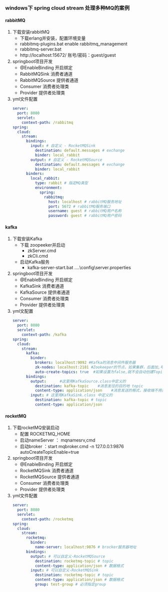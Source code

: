 ### windows下 spring cloud stream 处理多种MQ的案例

#### rabbitMQ
1. 下载安装rabbitMQ
    - 下载erlang并安装，配置环境变量
    - rabbitmq-plugins.bat enable rabbitmq_management
    - rabbitmq-server.bat
    - http://localhost:15672/  账号/密码：guest/guest
2. springboot项目开发
    - @EnableBinding 开启绑定
    - RabbitMQSink 消费者通道
    - RabbitMQSource 提供者通道
    - Consumer 消费者处理类
    - Provider 提供者处理类
3. yml文件配置
    ```yaml
    server:
      port: 8080
      servlet:
        context-path: /rabbitmq
    spring:
      cloud:
        stream:
          bindings:
            input: # 自定义 - RocketMQSink
              destination: default.messages # exchange
              binder: local_rabbit
            output: # 自定义 - RocketMQSource
              destination: default.messages # exchange
              binder: local_rabbit
          binders:
            local_rabbit:
              type: rabbit # 指定MQ类型
              environment:
                spring:
                  rabbitmq:
                    host: localhost # rabbitMQ服务地址
                    port: 5672 # rabbitMQ服务端口
                    username: guest # rabbitMQ用户名称
                    password: guest # rabbitMQ用户密码
    ```

#### kafka
1. 下载安装Kafka
    - 下载 zoopeeker并启动
        - zkServer.cmd
        - zkCli.cmd 
    - 启动Kafka服务
        - kafka-server-start.bat ..\..\config\server.properties
2. springboot项目开发
    - @EnableBinding 开启绑定
    - KafkaSink 消费者通道
    - KafkaSource 提供者通道
    - Consumer 消费者处理类
    - Provider 提供者处理类
3. yml文配置
    ```yaml
    server:
      port: 8080
      servlet:
        context-path: /kafka
    spring:
      cloud:
        stream:
          kafka:
            binder:
              brokers: localhost:9092 #Kafka的消息中间件服务器
              zk-nodes: localhost:2181 #Zookeeper的节点，如果集群，后面加,号分隔
              auto-create-topics: true  #如果设置为false,就不会自动创建Topic 有可能你Topic还没创建就直接调用了
          bindings:
            output:      #这里用KafkaSource.class中定义的
              destination: kafka-topic    #消息发往的目的地 topic
              content-type: application/json    #消息发送的格式，接收端不用指定格式，但是发送端要，一般都是json
            input: # 这里用KafkaSink.class 中定义的
              destination: kafka-topic # topic
              content-type: application/json
    ```

#### rocketMQ
1. 下载rocketMQ安装启动
    - 配置 ROCKETMQ_HOME
    - 启动nameServer ： mqnamesrv,cmd
    - 启动broker ：start mqbroker.cmd -n 127.0.0.1:9876 autoCreateTopicEnable=true
2. springboot项目开发
    - @EnableBinding 开启绑定
    - RocketMQSink 消费者通道
    - RocketMQSource 提供者通道
    - Consumer 消费者处理类
    - Provider 提供者处理类
3. yml文件配置
    ```yaml
    server:
      port: 8080
      servlet:
        context-path: /rocketmq
    spring:
      cloud:
        stream:
          rocketmq:
            binder:
              name-server: localhost:9876 # brocker服务器地址
          bindings:
            output: # 可以自定义-RocketMQSource
              destination: rocketmq-topic # topic
              content-type: application/json # 数据格式
            input: # 可以自定义-RocketMQSink
              destination: rocketmq-topic # topic
              content-type: application/json # 数据格式
              group: test-group # 必须指定group
    ```